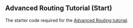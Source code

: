 ## Advanced Routing Tutorial (Start)

The starter code required for the [Advanced Routing tutorial](http://blog.properapp.com).
